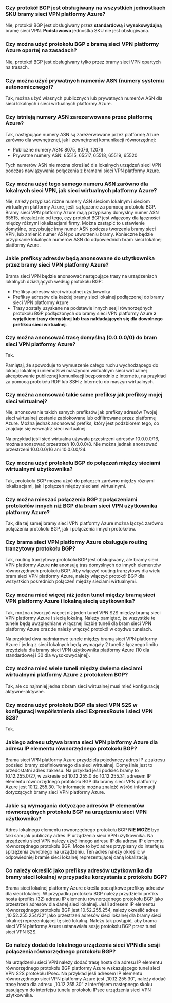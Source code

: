 ### <a name="is-bgp-supported-on-all-azure-vpn-gateway-skus"></a>Czy protokół BGP jest obsługiwany na wszystkich jednostkach SKU bramy sieci VPN platformy Azure?
Nie, protokół BGP jest obsługiwany przez **standardową** i **wysokowydajną** bramę sieci VPN. **Podstawowa** jednostka SKU nie jest obsługiwana.

### <a name="can-i-use-bgp-with-azure-policy-based-vpn-gateways"></a>Czy można użyć protokołu BGP z bramą sieci VPN platformy Azure opartej na zasadach?
Nie, protokół BGP jest obsługiwany tylko przez bramy sieci VPN opartych na trasach.

### <a name="can-i-use-private-asns-autonomous-system-numbers"></a>Czy można użyć prywatnych numerów ASN (numery systemu autonomicznego)?
Tak, można użyć własnych publicznych lub prywatnych numerów ASN dla sieci lokalnych i sieci wirtualnych platformy Azure.

### <a name="are-there-asns-reserved-by-azure"></a>Czy istnieją numery ASN zarezerwowane przez platformę Azure?
Tak, następujące numery ASN są zarezerwowane przez platformę Azure zarówno dla wewnętrznej, jak i zewnętrznej komunikacji równorzędnej:

* Publiczne numery ASN: 8075, 8076, 12076
* Prywatne numery ASN: 65515, 65517, 65518, 65519, 65520

Tych numerów ASN nie można określać dla lokalnych urządzeń sieci VPN podczas nawiązywania połączenia z bramami sieci VPN platformy Azure.

### <a name="can-i-use-the-same-asn-for-both-on-premises-vpn-networks-and-azure-vnets"></a>Czy można użyć tego samego numeru ASN zarówno dla lokalnych sieci VPN, jak sieci wirtualnych platformy Azure?
Nie, należy przypisać różne numery ASN sieciom lokalnym i sieciom wirtualnym platformy Azure, jeśli są łączone za pomocą protokołu BGP. Bramy sieci VPN platformy Azure mają przypisany domyślny numer ASN 65515, niezależnie od tego, czy protokół BGP jest włączony dla łączności między różnymi lokalizacjami firmy. Można zastąpić to ustawienie domyślne, przypisując inny numer ASN podczas tworzenia bramy sieci VPN, lub zmienić numer ASN po utworzeniu bramy. Konieczne będzie przypisanie lokalnych numerów ASN do odpowiednich bram sieci lokalnej platformy Azure.

### <a name="what-address-prefixes-will-azure-vpn-gateways-advertise-to-me"></a>Jakie prefiksy adresów będą anonsowane do użytkownika przez bramy sieci VPN platformy Azure?
Brama sieci VPN będzie anonsować następujące trasy na urządzeniach lokalnych działających według protokołu BGP:

* Prefiksy adresów sieci wirtualnej użytkownika
* Prefiksy adresów dla każdej bramy sieci lokalnej podłączonej do bramy sieci VPN platformy Azure
* Trasy zostały uzyskane na podstawie innych sesji równorzędnych protokołu BGP podłączonych do bramy sieci VPN platformy Azure **z wyjątkiem trasy domyślnej lub tras nakładających się dla dowolnego prefiksu sieci wirtualnej**.

### <a name="can-i-advertise-default-route-00000-to-azure-vpn-gateways"></a>Czy można anonsować trasę domyślną (0.0.0.0/0) do bram sieci VPN platformy Azure?
Tak.

Pamiętaj, że spowoduje to wymuszenie całego ruchu wychodzącego do lokacji lokalnej i uniemożliwi maszynom wirtualnym sieci wirtualnej akceptowanie publicznej komunikacji bezpośrednio z Internetu, na przykład za pomocą protokołu RDP lub SSH z Internetu do maszyn wirtualnych.

### <a name="can-i-advertise-the-exact-prefixes-as-my-virtual-network-prefixes"></a>Czy można anonsować takie same prefiksy jak prefiksy mojej sieci wirtualnej?

Nie, anonsowanie takich samych prefiksów jak prefiksy adresów Twojej sieci wirtualnej zostanie zablokowane lub odfiltrowane przez platformę Azure. Można jednak anonsować prefiks, który jest podzbiorem tego, co znajduje się wewnątrz sieci wirtualnej. 

Na przykład jeśli sieć wirtualna używała przestrzeni adresów 10.0.0.0/16, można anonsować przestrzeń 10.0.0.0/8. Nie można jednak anonsować przestrzeni 10.0.0.0/16 ani 10.0.0.0/24.

### <a name="can-i-use-bgp-with-my-vnet-to-vnet-connections"></a>Czy można użyć protokołu BGP do połączeń między sieciami wirtualnymi użytkownika?
Tak, protokołu BGP można użyć do połączeń zarówno między różnymi lokalizacjami, jak i połączeń między sieciami wirtualnymi.

### <a name="can-i-mix-bgp-with-non-bgp-connections-for-my-azure-vpn-gateways"></a>Czy można mieszać połączenia BGP z połączeniami protokołów innych niż BGP dla bram sieci VPN użytkownika platformy Azure?
Tak, dla tej samej bramy sieci VPN platformy Azure można łączyć zarówno połączenia protokołu BGP, jak i połączenia innych protokołów.

### <a name="does-azure-vpn-gateway-support-bgp-transit-routing"></a>Czy brama sieci VPN platformy Azure obsługuje routing tranzytowy protokołu BGP?
Tak, routing tranzytowy protokołu BGP jest obsługiwany, ale bramy sieci VPN platformy Azure **nie** anonsują tras domyślnych do innych elementów równorzędnych protokołu BGP. Aby włączyć routing tranzytowy dla wielu bram sieci VPN platformy Azure, należy włączyć protokół BGP dla wszystkich pośrednich połączeń między sieciami wirtualnymi.

### <a name="can-i-have-more-than-one-tunnel-between-azure-vpn-gateway-and-my-on-premises-network"></a>Czy można mieć więcej niż jeden tunel między bramą sieci VPN platformy Azure i lokalną siecią użytkownika?
Tak, można utworzyć więcej niż jeden tunel VPN S2S między bramą sieci VPN platformy Azure i siecią lokalną. Należy pamiętać, że wszystkie te tunele będą uwzględniane w łącznej liczbie tuneli dla bram sieci VPN platformy Azure oraz że należy włączyć protokół w obydwu tunelach.

Na przykład dwa nadmiarowe tunele między bramą sieci VPN platformy Azure i jedną z sieci lokalnych będą wymagały 2 tuneli z łącznego limitu przydziału dla bramy sieci VPN użytkownika platformy Azure (10 dla standardowej i 30 dla wysokowydajnej).

### <a name="can-i-have-multiple-tunnels-between-two-azure-vnets-with-bgp"></a>Czy można mieć wiele tuneli między dwiema sieciami wirtualnymi platformy Azure z protokołem BGP?
Tak, ale co najmniej jedna z bram sieci wirtualnej musi mieć konfigurację aktywne-aktywne.

### <a name="can-i-use-bgp-for-s2s-vpn-in-an-expressroutes2s-vpn-co-existence-configuration"></a>Czy można użyć protokołu BGP dla sieci VPN S2S w konfiguracji współistnienia sieci ExpressRoute i sieci VPN S2S?
Tak. 

### <a name="what-address-does-azure-vpn-gateway-use-for-bgp-peer-ip"></a>Jakiego adresu używa brama sieci VPN platformy Azure dla adresu IP elementu równorzędnego protokołu BGP?
Brama sieci VPN platformy Azure przydziela pojedynczy adres IP z zakresu podsieci bramy zdefiniowanego dla sieci wirtualnej. Domyślnie jest to przedostatni adres zakresu. Na przykład jeśli podsieć bramy to 10.12.255.0/27, w zakresie od 10.12.255.0 do 10.12.255.31, adresem IP elementu równorzędnego protokołu BGP dla bramy sieci VPN platformy Azure jest 10.12.255.30. Te informacje można znaleźć wśród informacji dotyczących bramy sieci VPN platformy Azure.

### <a name="what-are-the-requirements-for-the-bgp-peer-ip-addresses-on-my-vpn-device"></a>Jakie są wymagania dotyczące adresów IP elementów równorzędnych protokołu BGP na urządzeniu sieci VPN użytkownika?
Adres lokalnego elementu równorzędnego protokołu BGP **NIE MOŻE** być taki sam jak publiczny adres IP urządzenia sieci VPN użytkownika. Na urządzeniu sieci VPN należy użyć innego adresu IP dla adresu IP elementu równorzędnego protokołu BGP. Może to być adres przypisany do interfejsu sprzężenia zwrotnego na urządzeniu. Ten adres należy określić w odpowiedniej bramie sieci lokalnej reprezentującej daną lokalizację.

### <a name="what-should-i-specify-as-my-address-prefixes-for-the-local-network-gateway-when-i-use-bgp"></a>Co należy określić jako prefiksy adresów użytkownika dla bramy sieci lokalnej w przypadku korzystania z protokołu BGP?
Brama sieci lokalnej platformy Azure określa początkowe prefiksy adresów dla sieci lokalnej. W przypadku protokołu BGP należy przydzielić prefiks hosta (prefiks /32) adresu IP elementu równorzędnego protokołu BGP jako przestrzeń adresów dla danej sieci lokalnej. Jeśli adresem IP elementu równorzędnego protokołu BGP jest 10.52.255.254, należy określić adres „10.52.255.254/32” jako przestrzeń adresów sieci lokalnej dla bramy sieci lokalnej reprezentującej tę sieć lokalną. Należy tak postąpić, aby brama sieci VPN platformy Azure ustanawiała sesję protokołu BGP przez tunel sieci VPN S2S.

### <a name="what-should-i-add-to-my-on-premises-vpn-device-for-the-bgp-peering-session"></a>Co należy dodać do lokalnego urządzenia sieci VPN dla sesji połączenia równorzędnego protokołu BGP?
Na urządzeniu sieci VPN należy dodać trasę hosta dla adresu IP elementu równorzędnego protokołu BGP platformy Azure wskazującego tunel sieci VPN S2S protokołu IPsec. Na przykład jeśli adresem IP elementu równorzędnego sieci VPN platformy Azure jest „10.12.255.30”, należy dodać trasę hosta dla adresu „10.12.255.30” z interfejsem następnego skoku pasującym do interfejsu tunelu protokołu IPsec urządzenia sieci VPN użytkownika.

